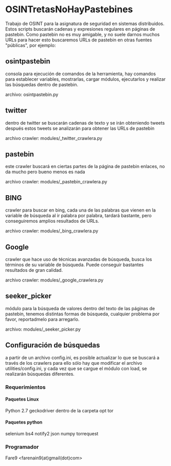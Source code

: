 # OSINTretasNoHayPastebines

Trabajo de OSINT para la asignatura de seguridad en sistemas distribuidos.
Estos scripts buscarán cadenas y expresiones regulares en páginas de pastebin.
Como pastebin no es muy amigable, y no suele darnos muchos URLs para hacer esto
buscaremos URLs de pastebin en otras fuentes "públicas", por ejemplo:

## osintpastebin
consola para ejecución de comandos de la herramienta, hay comandos para 
establecer variables, mostrarlas, cargar módulos, ejecutarlos y realizar
las búsquedas dentro de pastebin.

archivo: osintpastebin.py

## twitter
dentro de twitter se buscarán cadenas de texto y se irán obteniendo tweets
después estos tweets se analizarán para obtener las URLs de pastebin

archivo crawler: modules/_twitter_crawlera.py

## pastebin
este crawler buscará en ciertas partes de la página de pastebin enlaces,
no da mucho pero bueno menos es nada

archivo crawler: modules/_pastebin_crawlera.py

## BING
crawler para buscar en bing, cada una de las palabras que vienen en la variable de búsqueda
al ir palabra por palabra, tardará bastante, pero conseguiremos amplios resultados de URLs.

archivo crawler: modules/_bing_crawlera.py

## Google
crawler que hace uso de técnicas avanzadas de búsqueda, busca los términos de su variable
de búsqueda. Puede conseguir bastantes resultados de gran calidad.

archivo crawler: modules/_google_crawlera.py

## seeker_picker
módulo para la búsqueda de valores dentro del texto de las páginas de pastebin, tenemos
distintas formas de búsqueda, cualquier problema por favor, reportadmelo para arregarlo.

archivo: modules/_seeker_picker.py

## Configuración de búsquedas
a partir de un archivo config.ini, es posible actualizar lo que se buscará a través de los crawlers
para ello sólo hay que modificar el archivo utilities/config.ini, y cada vez que se cargue el módulo
con load, se realizarán búsquedas diferentes.


### Requerimientos

#### Paquetes Linux
Python 2.7
geckodriver dentro de la carpeta opt
tor

#### Paquetes python
selenium
bs4
notify2
json
numpy
torrequest


### Programador
Fare9	<farenain9(at)gmail(dot)com>
